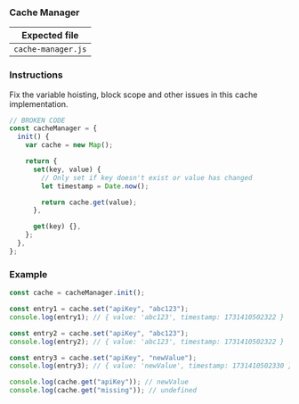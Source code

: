### Cache Manager

| Expected file      |
| ------------------ |
| `cache-manager.js` |

### Instructions

Fix the variable hoisting, block scope and other issues in this cache implementation.

```js
// BROKEN CODE
const cacheManager = {
  init() {
    var cache = new Map();

    return {
      set(key, value) {
        // Only set if key doesn't exist or value has changed
        let timestamp = Date.now();

        return cache.get(value);
      },

      get(key) {},
    };
  },
};
```

### Example

```js
const cache = cacheManager.init();

const entry1 = cache.set("apiKey", "abc123");
console.log(entry1); // { value: 'abc123', timestamp: 1731410502322 }

const entry2 = cache.set("apiKey", "abc123");
console.log(entry2); // { value: 'abc123', timestamp: 1731410502322 }

const entry3 = cache.set("apiKey", "newValue");
console.log(entry3); // { value: 'newValue', timestamp: 1731410502330 }

console.log(cache.get("apiKey")); // newValue
console.log(cache.get("missing")); // undefined
```
